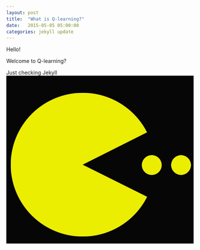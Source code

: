 ```yaml
---
layout: post
title:  "What is Q-learning?"
date:   2015-05-05 05:00:00
categories: jekyll update
---
```

Hello!

Welcome to Q-learning?

Just checking Jekyll
![This PacMan image](/assets/pacman.png)
